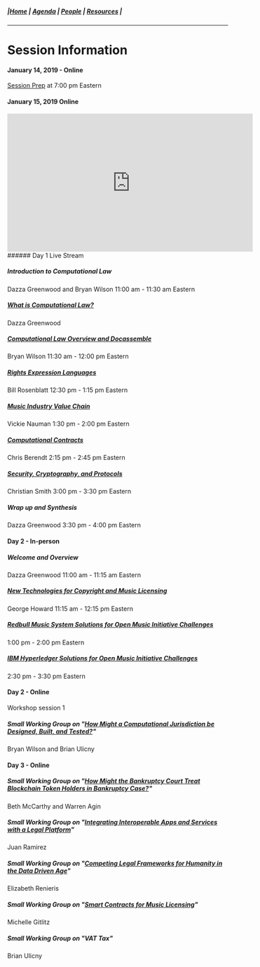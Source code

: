 ##### |[Home](https://mitmedialab.github.io/2019-MIT-Computational-Law-Course) | [Agenda](https://mitmedialab.github.io/2019-MIT-Computational-Law-Course/Session-Information.html) | [People](https://mitmedialab.github.io/2019-MIT-Computational-Law-Course/People.html) | [Resources](https://mitmedialab.github.io/2019-MIT-Computational-Law-Course/Resources.html) |
---------

# Session Information

#### January 14, 2019 - Online
[Session Prep](https://mitmedialab.github.io/2019-MIT-Computational-Law-Course/session-prep.html) at 7:00 pm Eastern

#### January 15, 2019 Online

<iframe width="560" height="315" src="https://www.youtube.com/embed/wikEBDN1g_k" frameborder="0" allow="accelerometer; autoplay; encrypted-media; gyroscope; picture-in-picture" allowfullscreen></iframe>
###### Day 1 Live Stream


##### Introduction to Computational Law
Dazza Greenwood and Bryan Wilson 
11:00 am - 11:30 am Eastern
##### [What is Computational Law?](https://mitmedialab.github.io/2019-MIT-Computational-Law-Course/session-lecture-what-is-computational-law.html)
Dazza Greenwood

##### [Computational Law Overview and Docassemble](https://mitmedialab.github.io/2019-MIT-Computational-Law-Course/session-lecture-computational-law-and-docassemble.html)
Bryan Wilson
11:30 am - 12:00 pm Eastern

##### [Rights Expression Languages](https://mitmedialab.github.io/2019-MIT-Computational-Law-Course/session-lecture-rights-expression-languages.html)
Bill Rosenblatt
12:30 pm - 1:15 pm Eastern

##### [Music Industry Value Chain](https://mitmedialab.github.io/2019-MIT-Computational-Law-Course/session-lecture-value-chain.html)
Vickie Nauman
1:30 pm - 2:00 pm Eastern

##### [Computational Contracts](https://mitmedialab.github.io/2019-MIT-Computational-Law-Course/session-lecture-computational-contracts.html)
Chris Berendt
2:15 pm - 2:45 pm Eastern

##### [Security, Cryptography, and Protocols](https://mitmedialab.github.io/2019-MIT-Computational-Law-Course/session-lecture-security-and-cryptography.html)
Christian Smith
3:00 pm - 3:30 pm Eastern

##### Wrap up and Synthesis
Dazza Greenwood
3:30 pm - 4:00 pm Eastern

#### Day 2 - In-person

##### Welcome and Overview
Dazza Greenwood
11:00 am - 11:15 am Eastern

##### [New Technologies for Copyright and Music Licensing](https://mitmedialab.github.io/2019-MIT-Computational-Law-Course/session-lecture-copyright.html)
George Howard
11:15 am - 12:15 pm Eastern

##### [Redbull Music System Solutions for Open Music Initiative Challenges](https://github.com/mitmedialab/2019-MIT-Computational-Law-Course/wiki/Technology:-Red-Bull)
1:00 pm - 2:00 pm Eastern

##### [IBM Hyperledger Solutions for Open Music Initiative Challenges](https://github.com/mitmedialab/2019-MIT-Computational-Law-Course/wiki/Technology:-IBM-Hyperledger)
2:30 pm - 3:30 pm Eastern

#### Day 2 - Online

Workshop session 1

##### Small Working Group on "[How Might a Computational Jurisdiction be Designed, Built, and Tested?](https://mitmedialab.github.io/2019-MIT-Computational-Law-Course/session-challenge-computational-jurisdiction.html)"
Bryan Wilson and Brian Ulicny 

#### Day 3 - Online

##### Small Working Group on "[How Might the Bankruptcy Court Treat Blockchain Token Holders in Bankruptcy Case?](https://github.com/mitmedialab/2019-MIT-Computational-Law-Course/wiki/Resources:-Dynamics-Design-Workshop)"
Beth McCarthy and Warren Agin

##### Small Working Group on "[Integrating Interoperable Apps and Services with a Legal Platform](https://mitmedialab.github.io/2019-MIT-Computational-Law-Course/session-lecture-interoperable-legal-apps-and-services)"
Juan Ramirez

##### Small Working Group on "[Competing Legal Frameworks for Humanity in the Data Driven Age](https://github.com/mitmedialab/2019-MIT-Computational-Law-Course/wiki/Session:-Competing-Legal-Frameworks-for-Humanity-in-the-Data-Driven-Age)"
Elizabeth Renieris

##### Small Working Group on "[Smart Contracts for Music Licensing](https://mitmedialab.github.io/2019-MIT-Computational-Law-Course/session-lecture-smart-contracts-and-the-law)"
Michelle Gitlitz

##### Small Working Group on "VAT Tax"
Brian Ulicny

